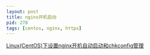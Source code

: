 ```yaml
---
layout: post
title: nginx开机启动
pid: 278
tags: [centos, nginx, https]
---
```


[Linux(CentOS)下设置nginx开机自动启动和chkconfig管理](https://blog.csdn.net/u013870094/article/details/52463026)
